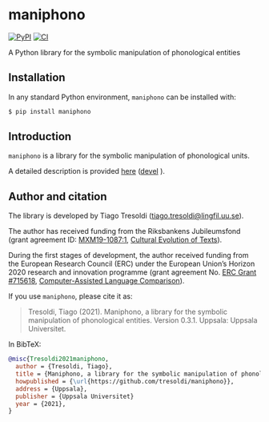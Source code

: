 # maniphono


[![PyPI](https://img.shields.io/pypi/v/maniphono.svg)](https://pypi.org/project/maniphono)
[![CI](https://github.com/tresoldi/maniphono/actions/workflows/ci.yml/badge.svg)](https://github.com/tresoldi/maniphono/actions/workflows/ci.yml)

A Python library for the symbolic manipulation of phonological entities

## Installation

In any standard Python environment, `maniphono` can be installed with:

```bash
$ pip install maniphono
```

## Introduction

`maniphono` is a library for the symbolic manipulation of phonological units.

A detailed description is provided
[here](https://htmlpreview.github.io/?https://github.com/tresoldi/maniphono/blob/main/extra/manual_release.html)
([devel](https://htmlpreview.github.io/?https://github.com/tresoldi/maniphono/blob/devel/extra/manual_release.html)
).

## Author and citation

The library is developed by Tiago Tresoldi (tiago.tresoldi@lingfil.uu.se).

The author has received funding from the Riksbankens Jubileumsfond
(grant agreement ID: [MXM19-1087:1](https://www.rj.se/en/anslag/2019/cultural-evolution-of-texts/),
[Cultural Evolution of Texts](https://github.com/evotext/)).

During the first stages of development, the author received funding from the
European Research Council (ERC) under the European Union’s Horizon 2020
research and innovation programme (grant agreement
No. [ERC Grant #715618](https://cordis.europa.eu/project/rcn/206320/factsheet/en),
[Computer-Assisted Language Comparison](https://digling.org/calc/)).

If you use `maniphono`, please cite it as:

  > Tresoldi, Tiago (2021). Maniphono, a library for the symbolic manipulation of phonological
  > entities. Version 0.3.1. Uppsala: Uppsala Universitet.

In BibTeX:

```bibtex
@misc{Tresoldi2021maniphono,
  author = {Tresoldi, Tiago},
  title = {Maniphono, a library for the symbolic manipulation of phonological entities. Version 0.3.1},
  howpublished = {\url{https://github.com/tresoldi/maniphono}},
  address = {Uppsala},
  publisher = {Uppsala Universitet}
  year = {2021},
}
```